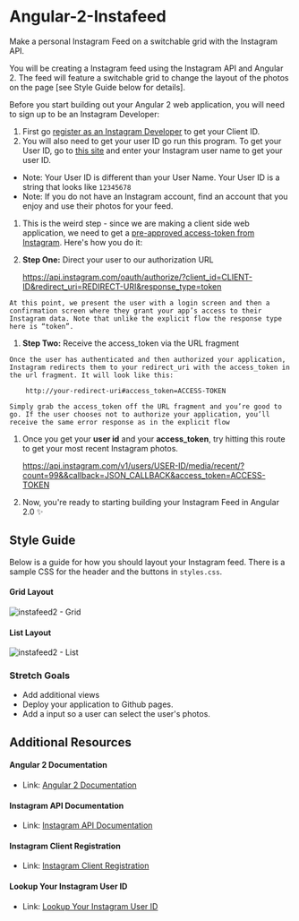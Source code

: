 # Angular-2-Instafeed
Make a personal Instagram Feed on a switchable grid with the Instagram API.

You will be creating a Instagram feed using the Instagram API and Angular 2. The feed will feature a switchable grid to change the layout of the photos on the page [see Style Guide below for details].

Before you start building out your Angular 2 web application, you will need to sign up to be an Instagram Developer:
1. First go [register as an Instagram Developer](https://instagram.com/developer/clients/manage/) to get your Client ID.
1. You will also need to get your user ID go run this program. To get your User ID, go to [this site](http://jelled.com/instagram/lookup-user-id) and enter your Instagram user name to get your user ID.

  * Note: Your User ID is different than your User Name. Your User ID is a string that looks like `12345678`
  * Note: If you do not have an Instagram account, find an account that you enjoy and use their photos for your feed.

  1. This is the weird step - since we are making a client side web application, we need to get a [pre-approved access-token from Instagram](https://www.instagram.com/developer/authentication/). Here's how you do it:

  1. **Step One:** Direct your user to our authorization URL

        https://api.instagram.com/oauth/authorize/?client_id=CLIENT-ID&redirect_uri=REDIRECT-URI&response_type=token

    At this point, we present the user with a login screen and then a confirmation screen where they grant your app’s access to their Instagram data. Note that unlike the explicit flow the response type here is “token”.

  1. **Step Two:** Receive the access_token via the URL fragment

    Once the user has authenticated and then authorized your application, Instagram redirects them to your redirect_uri with the access_token in the url fragment. It will look like this:

        http://your-redirect-uri#access_token=ACCESS-TOKEN

    Simply grab the access_token off the URL fragment and you’re good to go. If the user chooses not to authorize your application, you’ll receive the same error response as in the explicit flow

1. Once you get your **user id** and your **access_token**, try hitting this route to get your most recent Instagram photos.

    https://api.instagram.com/v1/users/USER-ID/media/recent/?count=99&&callback=JSON_CALLBACK&access_token=ACCESS-TOKEN

1. Now, you're ready to starting building your Instagram Feed in Angular 2.0 :sparkles:

## Style Guide

Below is a guide for how you should layout your Instagram feed. There is a sample CSS for the header and the buttons in `styles.css`.

#### Grid Layout

![instafeed2 - Grid](https://cloud.githubusercontent.com/assets/4650739/17606157/ae6a1080-5fb9-11e6-8a71-3f06c8ea6a3f.png)

#### List Layout

![instafeed2 - List](https://cloud.githubusercontent.com/assets/4650739/17607299/a521ea1e-5fc0-11e6-8ce1-3b0e23e5d43f.png)

### Stretch Goals
- Add additional views
- Deploy your application to Github pages.
- Add a input so a user can select the user's photos.

## Additional Resources

#### Angular 2 Documentation
- Link: [Angular 2 Documentation](https://angular.io/)

#### Instagram API Documentation
- Link: [Instagram API Documentation](https://www.instagram.com/developer/endpoints/)

#### Instagram Client Registration
- Link: [Instagram Client Registration](https://www.instagram.com/developer/clients/manage/)

#### Lookup Your Instagram User ID
- Link: [Lookup Your Instagram User ID](http://jelled.com/instagram/lookup-user-id)
